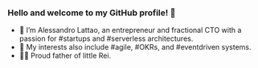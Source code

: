 ### Hello and welcome to my GitHub profile! 👋

- 🔭 I’m Alessandro Lattao, an entrepreneur and fractional CTO with a passion for #startups and #serverless architectures.
- 🚀 My interests also include #agile, #OKRs, and #eventdriven systems.
- 👨‍👦 Proud father of little Rei.
